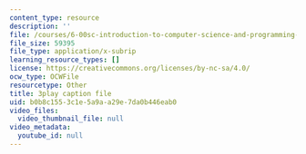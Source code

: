 ```yaml
---
content_type: resource
description: ''
file: /courses/6-00sc-introduction-to-computer-science-and-programming-spring-2011/b0b8c1553c1e5a9aa29e7da0b446eab0_QnAUd-em3E.vtt
file_size: 59395
file_type: application/x-subrip
learning_resource_types: []
license: https://creativecommons.org/licenses/by-nc-sa/4.0/
ocw_type: OCWFile
resourcetype: Other
title: 3play caption file
uid: b0b8c155-3c1e-5a9a-a29e-7da0b446eab0
video_files:
  video_thumbnail_file: null
video_metadata:
  youtube_id: null
---
```

